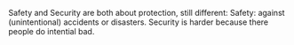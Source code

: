 Safety and Security are both about protection, still different: Safety: against (unintentional) accidents or disasters. Security is harder because there people do intential bad.